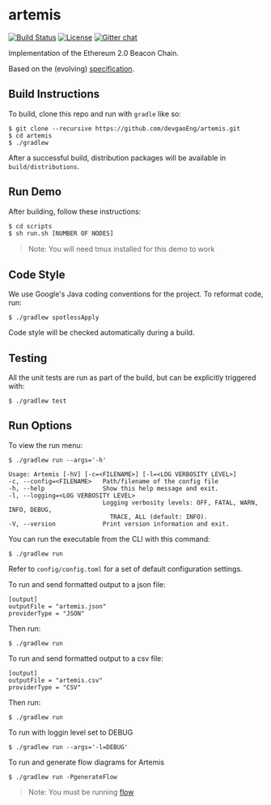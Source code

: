 # artemis

 [![Build Status](https://jenkins.devgao.tech/job/Artemis/job/master/badge/icon)](https://jenkins.devgao.tech/job/Artemis/job/master/)
 [![License](https://img.shields.io/badge/License-Apache%202.0-blue.svg)](https://github.com/DevgaoEng/artemis/blob/master/LICENSE)
 [![Gitter chat](https://badges.gitter.im/devgaoEng/artemis.png)](https://gitter.im/devgaoEng/artemis)

Implementation of the Ethereum 2.0 Beacon Chain.

Based on the (evolving) [specification](https://github.com/ethereum/eth2.0-specs/blob/master/specs/core/0_beacon-chain.md).

## Build Instructions

To build, clone this repo and run with `gradle` like so:

```
$ git clone --recursive https://github.com/devgaoEng/artemis.git
$ cd artemis
$ ./gradlew
```

After a successful build, distribution packages will be available in `build/distributions`.

## Run Demo

After building, follow these instructions:

```bash
$ cd scripts
$ sh run.sh [NUMBER OF NODES]
```

> Note:  You will need tmux installed for this demo to work

## Code Style

We use Google's Java coding conventions for the project. To reformat code, run: 

```
$ ./gradlew spotlessApply
```

Code style will be checked automatically during a build.

## Testing

All the unit tests are run as part of the build, but can be explicitly triggered with:
```
$ ./gradlew test
```

## Run Options

To view the run menu:

```
$ ./gradlew run --args='-h'

Usage: Artemis [-hV] [-c=<FILENAME>] [-l=<LOG VERBOSITY LEVEL>]
-c, --config=<FILENAME>   Path/filename of the config file
-h, --help                Show this help message and exit.
-l, --logging=<LOG VERBOSITY LEVEL>
                          Logging verbosity levels: OFF, FATAL, WARN, INFO, DEBUG,
                            TRACE, ALL (default: INFO).
-V, --version             Print version information and exit.

```

You can run the executable from the CLI with this command:
```
$ ./gradlew run
```

Refer to `config/config.toml` for a set of default configuration settings.

To run and send formatted output to a json file:
```
[output]
outputFile = "artemis.json"
providerType = "JSON"
```

Then run:
```
$ ./gradlew run
```

To run and send formatted output to a csv file:
```
[output]
outputFile = "artemis.csv"
providerType = "CSV"
```

Then run:
```
$ ./gradlew run
```

To run with loggin level set to DEBUG

```
$ ./gradlew run --args='-l=DEBUG'
```

To run and generate flow diagrams for Artemis
```
$ ./gradlew run -PgenerateFlow
```
> Note: You must be running [flow](http://findtheflow.io/)
